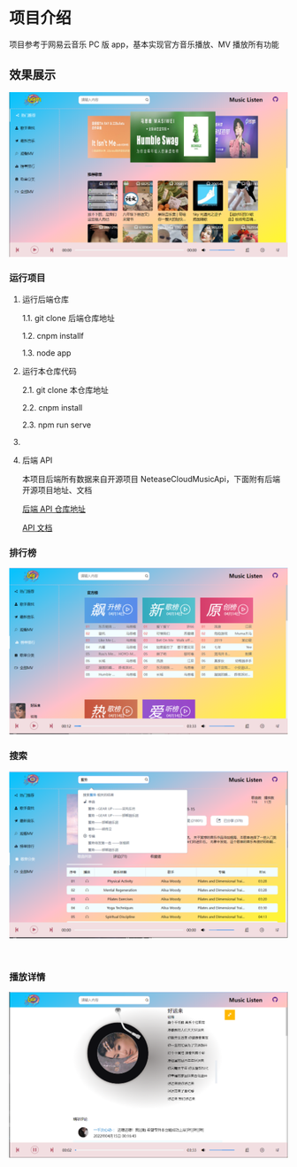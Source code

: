 # 项目介绍

项目参考于网易云音乐 PC 版 app，基本实现官方音乐播放、MV 播放所有功能

## 效果展示

![](assets/2022-04-15-00-19-49-image.png)



### 运行项目

1. 运行后端仓库
   
   1.1. git clone 后端仓库地址
   
   1.2. cnpm installf
   
   1.3. node app

2. 运行本仓库代码
   
   2.1. git clone 本仓库地址
   
   2.2. cnpm install
   
   2.3. npm run serve

3. 

4. 后端 API
   
   本项目后端所有数据来自开源项目 NeteaseCloudMusicApi，下面附有后端开源项目地址、文档
   
   [后端 API 仓库地址](https://github.com/Binaryify/NeteaseCloudMusicApi)
   
   [API 文档](https://neteasecloudmusicapi.vercel.app/#/)



### 排行榜

![](assets/2022-04-15-00-24-49-image.png)



### 搜索

![](assets/2022-04-15-00-20-37-image.png)

   

### 播放详情

![](assets/2022-04-15-00-21-53-image.png)